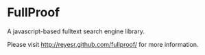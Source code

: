 FullProof
=========

A javascript-based fulltext search engine library.

Please visit http://reyesr.github.com/fullproof/ for more information.
